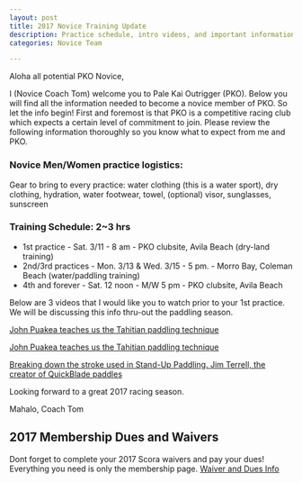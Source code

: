 ```yaml
---
layout: post
title: 2017 Novice Training Update
description: Practice schedule, intro videos, and important information for new PKO novice paddlers!
categories: Novice Team

---
```

Aloha all potential PKO Novice,

I (Novice Coach Tom) welcome you to Pale Kai Outrigger (PKO).  Below you will find all the information needed to become a novice member of PKO. So let the info begin!  First and foremost is that PKO is a competitive racing club which expects a certain level of commitment to join. Please review the following information thoroughly so you know what to expect from me and PKO. 

### Novice Men/Women practice logistics:

Gear to bring to every practice: water clothing (this is a water sport), dry clothing, hydration, water footwear, towel, (optional) visor, sunglasses, sunscreen

### Training Schedule: 2~3 hrs
* 1st practice - Sat. 3/11 - 8 am - PKO clubsite, Avila Beach (dry-land training)
* 2nd/3rd practices - Mon. 3/13 & Wed. 3/15 - 5 pm. - Morro Bay, Coleman Beach (water/paddling training)
* 4th and forever - Sat. 12 noon - M/W 5 pm - PKO clubsite, Avila Beach 

Below are 3 videos that I would like you to watch prior to your 1st practice. 
We will be discussing this info thru-out the paddling season.

<a href="www.youtube.com/watch?v=q0dK7O-iTj0&t=536s">John Puakea teaches us the Tahitian paddling technique</a>


<a href="www.youtube.com/watch?v=NFoIwFx8LtI&t=550s
	">John Puakea teaches us the Tahitian paddling technique</a>

<a href="www.youtube.com/watch?v=e3uxyS-art8&t=298s
	">Breaking down the stroke used in Stand-Up Paddling. Jim Terrell, the creator of QuickBlade paddles</a>

Looking forward to a great 2017 racing season.

Mahalo,
Coach Tom 

## 2017 Membership Dues and Waivers

Dont forget to complete your 2017 Scora waivers and pay your dues! Everything you need is only the membership page. 
<a href="/membership/"> Waiver and Dues Info</a>

